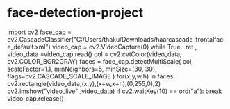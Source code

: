 # face-detection-project
import cv2
face_cap = cv2.CascadeClassifier("C:/Users/thaku/Downloads/haarcascade_frontalface_default.xml")
video_cap = cv2.VideoCapture(0)
while True :
    ret , video_data =video_cap.read()
    col = cv2.cvtColor(video_data, cv2.COLOR_BGR2GRAY)
    faces = face_cap.detectMultiScale(
        col,
        scaleFactor=1.1,
        minNeighbors=5,
        minSize=(30, 30),
        flags=cv2.CASCADE_SCALE_IMAGE
    )
    for(x,y,w,h) in faces:
        cv2.rectangle(video_data,(x,y),(x+w,x+h),(0,255,0),2)
    cv2.imshow("video_live" ,video_data)
    if cv2.waitKey(10) == ord("a"):
        break
    video_cap.release()
      
